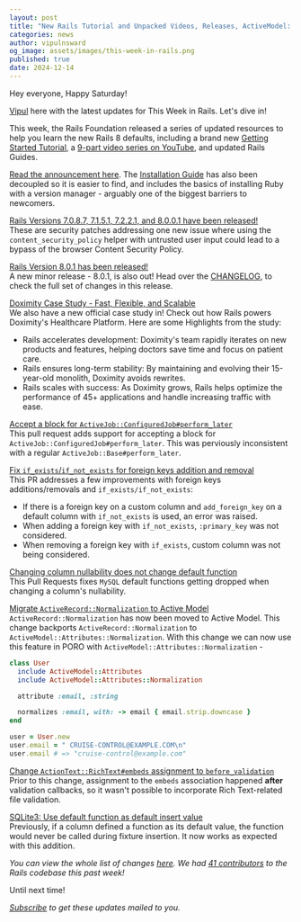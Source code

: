 ```yaml
---
layout: post
title: "New Rails Tutorial and Unpacked Videos, Releases, ActiveModel::Attributes::Normalization and more!"
categories: news
author: vipulnsward
og_image: assets/images/this-week-in-rails.png
published: true
date: 2024-12-14
---
```


Hey everyone, Happy Saturday!

[Vipul](https://www.saeloun.com/team/vipul) here with the latest updates for This Week in Rails. Let's dive in!

This week, the Rails Foundation released a series of updated resources to help you learn the new Rails 8 defaults, 
including a brand new [Getting Started Tutorial](https://guides.rubyonrails.org/getting_started.html), 
a [9-part video series on YouTube](https://www.youtube.com/watch?v=Qw_Um-tMiYI&list=PLHFP2OPUpCebdA4-xR07SPpoBWVERkHR6), 
and updated Rails Guides. 

[Read the announcement here](https://rubyonrails.org/2024/12/13/learn-Rails-8-tutorial-and-unpacked-videos).
The [Installation Guide](https://edgeguides.rubyonrails.org/install_ruby_on_rails.html) has also been decoupled so it is easier to find, 
and includes the basics of installing Ruby with a version manager - arguably one of the biggest barriers to newcomers.

[Rails Versions 7.0.8.7, 7.1.5.1, 7.2.2.1, and 8.0.0.1 have been released!](https://rubyonrails.org/2024/12/10/Rails-Versions-8-0-0-1-7-2-2-1-7-1-5-1-7-0-8-7-have-been-released)   
These are security patches addressing one new issue where using the `content_security_policy` helper with untrusted user input could lead to a bypass of the browser Content Security Policy.

[Rails Version 8.0.1 has been released!](https://rubyonrails.org/2024/12/13/Rails-Version-8-0-1-has-been-released)  
A new minor release - 8.0.1, is also out! Head over the [CHANGELOG](https://github.com/rails/rails/releases/tag/v8.0.1), to check the full set of changes in this release.

[Doximity Case Study - Fast, Flexible, and Scalable](https://rubyonrails.org/docs/case-studies/doximity)  
We also have a new official case study in! Check out how Rails powers Doximity's Healthcare Platform.
Here are some Highlights from the study:

- Rails accelerates development: Doximity's team rapidly iterates on new products and features, helping doctors save time and focus on patient care.
- Rails ensures long-term stability: By maintaining and evolving their 15-year-old monolith, Doximity avoids rewrites.
- Rails scales with success: As Doximity grows, Rails helps optimize the performance of 45+ applications and handle increasing traffic with ease.

[Accept a block for `ActiveJob::ConfiguredJob#perform_later`](https://github.com/rails/rails/pull/53859)  
This pull request adds support for accepting a block for `ActiveJob::ConfiguredJob#perform_later`. 
This was perviously inconsistent with a regular `ActiveJob::Base#perform_later`.

[Fix `if_exists`/`if_not_exists` for foreign keys addition and removal](https://github.com/rails/rails/pull/53863)  
This PR addresses a few improvements with foreign keys additions/removals and `if_exists/if_not_exists`:
- If there is a foreign key on a custom column and `add_foreign_key` on a default column with `if_not_exists` is used, an error was raised.
- When adding a foreign key with `if_not_exists`, `:primary_key` was not considered. 
- When removing a foreign key with `if_exists`, custom column was not being considered.

[Changing column nullability does not change default function](https://github.com/rails/rails/pull/53838)  
This Pull Requests fixes `MySQL` default functions getting dropped when changing a column's nullability.

[Migrate `ActiveRecord::Normalization` to Active Model](https://github.com/rails/rails/pull/53887)  
`ActiveRecord::Normalization` has now been moved to Active Model.
This change backports `ActiveRecord::Normalization` to `ActiveModel::Attributes::Normalization`. 
With this change we can now use this feature in PORO with `ActiveModel::Attributes::Normalization` -  

```ruby
class User
  include ActiveModel::Attributes
  include ActiveModel::Attributes::Normalization

  attribute :email, :string

  normalizes :email, with: -> email { email.strip.downcase }
end

user = User.new
user.email = " CRUISE-CONTROL@EXAMPLE.COM\n"
user.email # => "cruise-control@example.com"
```

[Change `ActionText::RichText#embeds` assignment to `before_validation`](https://github.com/rails/rails/pull/53847)  
Prior to this change, assignment to the `embeds` association happened **after** validation callbacks, so it wasn't possible to incorporate Rich Text-related file validation.

[SQLite3: Use default function as default insert value](https://github.com/rails/rails/pull/53882)  
Previously, if a column defined a function as its default value, the function would never be called during fixture insertion. It now works as expected with this addition. 

_You can view the whole list of changes [here](https://github.com/rails/rails/compare/@%7B2024-12-07%7D...main@%7B2024-12-13%7D)._
_We had [41 contributors](https://contributors.rubyonrails.org/contributors/in-time-window/20241207-20241213) to the Rails codebase this past week!_

Until next time!

_[Subscribe](https://world.hey.com/this.week.in.rails) to get these updates mailed to you._

